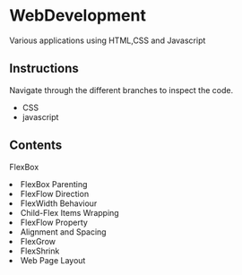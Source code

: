 # WebDevelopment
Various applications using HTML,CSS and Javascript

## Instructions
<p>Navigate through the different branches to
inspect the code.</p>
<ul>
  <li>CSS</li>
  <li>javascript</li>
</ul>

## Contents
<lu>FlexBox
  <li>FlexBox Parenting</li>
  <li>FlexFlow Direction</li>
  <li>FlexWidth Behaviour</li>
  <li>Child-Flex Items Wrapping</li>
  <li>FlexFlow Property</li>
  <li>Alignment and Spacing</li>
  <li>FlexGrow</li>
  <li>FlexShrink</li>
  <li>Web Page Layout</li>
</lu>
